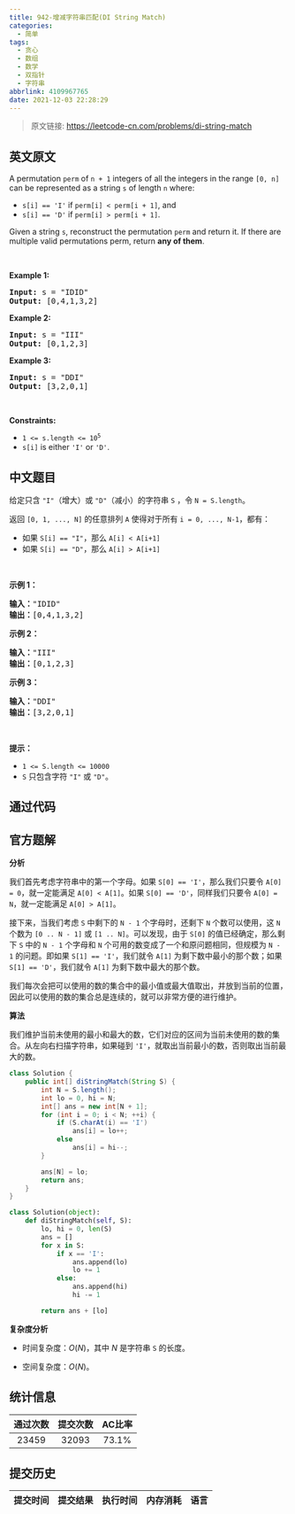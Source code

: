 ```yaml
---
title: 942-增减字符串匹配(DI String Match)
categories:
  - 简单
tags:
  - 贪心
  - 数组
  - 数学
  - 双指针
  - 字符串
abbrlink: 4109967765
date: 2021-12-03 22:28:29
---
```


> 原文链接: https://leetcode-cn.com/problems/di-string-match


## 英文原文
<div><p>A permutation <code>perm</code> of <code>n + 1</code> integers of all the integers in the range <code>[0, n]</code> can be represented as a string <code>s</code> of length <code>n</code> where:</p>

<ul>
	<li><code>s[i] == &#39;I&#39;</code> if <code>perm[i] &lt; perm[i + 1]</code>, and</li>
	<li><code>s[i] == &#39;D&#39;</code> if <code>perm[i] &gt; perm[i + 1]</code>.</li>
</ul>

<p>Given a string <code>s</code>, reconstruct the permutation <code>perm</code> and return it. If there are multiple valid permutations perm, return <strong>any of them</strong>.</p>

<p>&nbsp;</p>
<p><strong>Example 1:</strong></p>
<pre><strong>Input:</strong> s = "IDID"
<strong>Output:</strong> [0,4,1,3,2]
</pre><p><strong>Example 2:</strong></p>
<pre><strong>Input:</strong> s = "III"
<strong>Output:</strong> [0,1,2,3]
</pre><p><strong>Example 3:</strong></p>
<pre><strong>Input:</strong> s = "DDI"
<strong>Output:</strong> [3,2,0,1]
</pre>
<p>&nbsp;</p>
<p><strong>Constraints:</strong></p>

<ul>
	<li><code>1 &lt;= s.length &lt;= 10<sup>5</sup></code></li>
	<li><code>s[i]</code> is either <code>&#39;I&#39;</code> or <code>&#39;D&#39;</code>.</li>
</ul>
</div>

## 中文题目
<div><p>给定只含&nbsp;<code>&quot;I&quot;</code>（增大）或 <code>&quot;D&quot;</code>（减小）的字符串&nbsp;<code>S</code>&nbsp;，令&nbsp;<code>N = S.length</code>。</p>

<p>返回&nbsp;<code>[0, 1, ..., N]</code>&nbsp;的任意排列&nbsp;<code>A</code>&nbsp;使得对于所有&nbsp;<code>i = 0,&nbsp;..., N-1</code>，都有：</p>

<ul>
	<li>如果&nbsp;<code>S[i] == &quot;I&quot;</code>，那么&nbsp;<code>A[i] &lt; A[i+1]</code></li>
	<li>如果&nbsp;<code>S[i] == &quot;D&quot;</code>，那么&nbsp;<code>A[i] &gt; A[i+1]</code></li>
</ul>

<p>&nbsp;</p>

<p><strong>示例 1：</strong></p>

<pre><strong>输入：</strong>&quot;IDID&quot;
<strong>输出：</strong>[0,4,1,3,2]
</pre>

<p><strong>示例 2：</strong></p>

<pre><strong>输入：</strong>&quot;III&quot;
<strong>输出：</strong>[0,1,2,3]
</pre>

<p><strong>示例 3：</strong></p>

<pre><strong>输入：</strong>&quot;DDI&quot;
<strong>输出：</strong>[3,2,0,1]</pre>

<p>&nbsp;</p>

<p><strong>提示：</strong></p>

<ul>
	<li><code>1 &lt;= S.length &lt;= 10000</code></li>
	<li><code>S</code> 只包含字符&nbsp;<code>&quot;I&quot;</code>&nbsp;或&nbsp;<code>&quot;D&quot;</code>。</li>
</ul>
</div>

## 通过代码
<RecoDemo>
</RecoDemo>


## 官方题解


**分析**

我们首先考虑字符串中的第一个字母。如果 `S[0] == 'I'`，那么我们只要令 `A[0] = 0`，就一定能满足 `A[0] < A[1]`。如果 `S[0] == 'D'`，同样我们只要令 `A[0] = N`，就一定能满足 `A[0] > A[1]`。

接下来，当我们考虑 `S` 中剩下的 `N - 1` 个字母时，还剩下 `N` 个数可以使用，这 `N` 个数为 `[0 .. N - 1]` 或 `[1 .. N]`。可以发现，由于 `S[0]` 的值已经确定，那么剩下 `S` 中的 `N - 1` 个字母和 `N` 个可用的数变成了一个和原问题相同，但规模为 `N - 1` 的问题。即如果 `S[1] == 'I'`，我们就令 `A[1]` 为剩下数中最小的那个数；如果 `S[1] == 'D'`，我们就令 `A[1]` 为剩下数中最大的那个数。

我们每次会把可以使用的数的集合中的最小值或最大值取出，并放到当前的位置，因此可以使用的数的集合总是连续的，就可以非常方便的进行维护。

**算法**

我们维护当前未使用的最小和最大的数，它们对应的区间为当前未使用的数的集合。从左向右扫描字符串，如果碰到 `'I'`，就取出当前最小的数，否则取出当前最大的数。

```Java [sol1]
class Solution {
    public int[] diStringMatch(String S) {
        int N = S.length();
        int lo = 0, hi = N;
        int[] ans = new int[N + 1];
        for (int i = 0; i < N; ++i) {
            if (S.charAt(i) == 'I')
                ans[i] = lo++;
            else
                ans[i] = hi--;
        }

        ans[N] = lo;
        return ans;
    }
}
```

```Python [sol1]
class Solution(object):
    def diStringMatch(self, S):
        lo, hi = 0, len(S)
        ans = []
        for x in S:
            if x == 'I':
                ans.append(lo)
                lo += 1
            else:
                ans.append(hi)
                hi -= 1

        return ans + [lo]
```

**复杂度分析**

* 时间复杂度：$O(N)$，其中 $N$ 是字符串 `S` 的长度。

* 空间复杂度：$O(N)$。


## 统计信息
| 通过次数 | 提交次数 | AC比率 |
| :------: | :------: | :------: |
|    23459    |    32093    |   73.1%   |

## 提交历史
| 提交时间 | 提交结果 | 执行时间 |  内存消耗  | 语言 |
| :------: | :------: | :------: | :--------: | :--------: |
